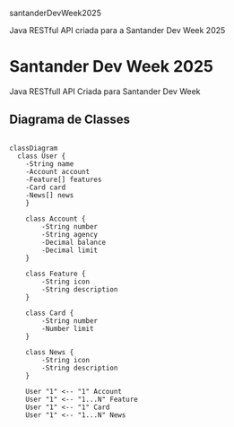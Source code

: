 santanderDevWeek2025

Java RESTful API criada para a Santander Dev Week 2025

# Santander Dev Week 2025
Java RESTfull API Criada para Santander Dev Week

## Diagrama de Classes

```mermaid

classDiagram
  class User {
    -String name
    -Account account
    -Feature[] features
    -Card card
    -News[] news
    }

    class Account {
        -String number
        -String agency
        -Decimal balance
        -Decimal limit
    }

    class Feature {
        -String icon
        -String description
    }

    class Card {
        -String number
        -Number limit
    }

    class News {
        -String icon
        -String description
    }

    User "1" <-- "1" Account
    User "1" <-- "1...N" Feature
    User "1" <-- "1" Card
    User "1" <-- "1...N" News

```
